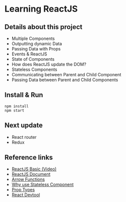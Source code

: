 # Learning ReactJS

## Details about this project
- Multiple Components
- Outputting dynamic Data
- Passing Data with Props
- Events & ReactJS
- State of Components
- How does ReactJS update the DOM?
- Stateless Components
- Communicating between Parent and Child Component	
- Passing Data between Parent and Child Components	


## Install & Run
```
npm install
npm start
```

## Next update
- React router
- Redux

## Reference links
- [ReactJS Basic (Video)](https://www.youtube.com/playlist?list=PL55RiY5tL51oyA8euSROLjMFZbXaV7skS)
- [ReactJS Document](https://facebook.github.io/react/docs/)
- [Arrow Functions](https://www.sitepoint.com/es6-arrow-functions-new-fat-concise-syntax-javascript/)
- [Why use Stateless Component](https://hackernoon.com/react-stateless-functional-components-nine-wins-you-might-have-overlooked-997b0d933dbc)
- [Prop Types](https://github.com/reactjs/prop-types)
- [React Devtool](https://github.com/facebook/react-devtools)